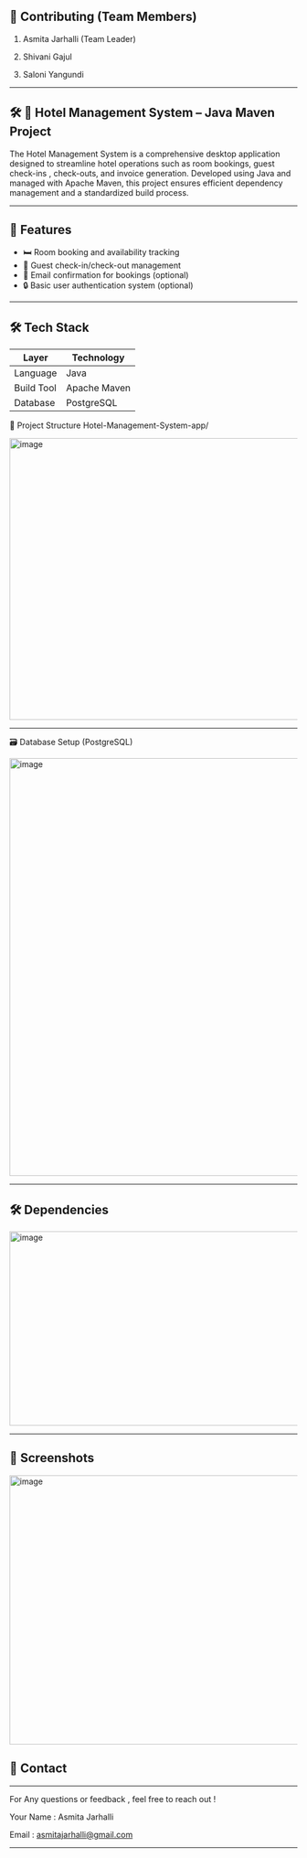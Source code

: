 ## 🤝 Contributing (Team Members)
1. Asmita Jarhalli (Team Leader)
  
2. Shivani Gajul
   
3. Saloni Yangundi


--------------------------------------------



















## 🛠️ 🏨 Hotel Management System – Java Maven Project

The Hotel Management System is a comprehensive desktop application designed to streamline hotel operations such as room bookings, guest check-ins , check-outs, and invoice generation. Developed using Java and managed with Apache Maven, this project ensures efficient dependency management and a standardized build process.




----------------------------------------------------------------------------------------------------------------------------------------------------------------------------



## 🚀 Features

- 🛏️ Room booking and availability tracking
- 🙋 Guest check-in/check-out management
- 📧 Email confirmation for bookings (optional)
- 🔒 Basic user authentication system (optional)




-------------------------------------------------------------------------------------------------------------------------------------------------------------------------------



## 🛠️ Tech Stack

| Layer        | Technology     |
|--------------|----------------|
| Language     | Java           |
| Build Tool   | Apache Maven   |
| Database     | PostgreSQL          |










📂 Project Structure Hotel-Management-System-app/

<img width="572" height="493" alt="image" src="https://github.com/user-attachments/assets/17a4cace-5f51-43ce-b498-9ca83cd9c79f" />



-------------------------------------------------------------------------------------------------------------------------------------------------------------------------------------------------------------------


🗃️ Database Setup (PostgreSQL)


<img width="803" height="731" alt="image" src="https://github.com/user-attachments/assets/6bc6cb95-da9b-46ec-8349-fdb577a4c882" />



--------------------------------------------------------------------------------------------------------------------------------------------------------------------------------------------------------------------


## 🛠️ Dependencies  

<img width="1015" height="340" alt="image" src="https://github.com/user-attachments/assets/3f8cf170-e48b-4467-8113-36271d68e764" />



-----------------------------------------------------------------------------------------------------------------------------------------------------------------------------------------------


## 📸 Screenshots

<img width="817" height="471" alt="image" src="https://github.com/user-attachments/assets/bcb567c2-d6cb-4cb2-bcde-ac95782ef33b" />



## 🧩 Contact
-------------------------

For Any questions or feedback , feel free to reach out !

Your Name : Asmita Jarhalli


Email : asmitajarhalli@gmail.com


-------









 

 





